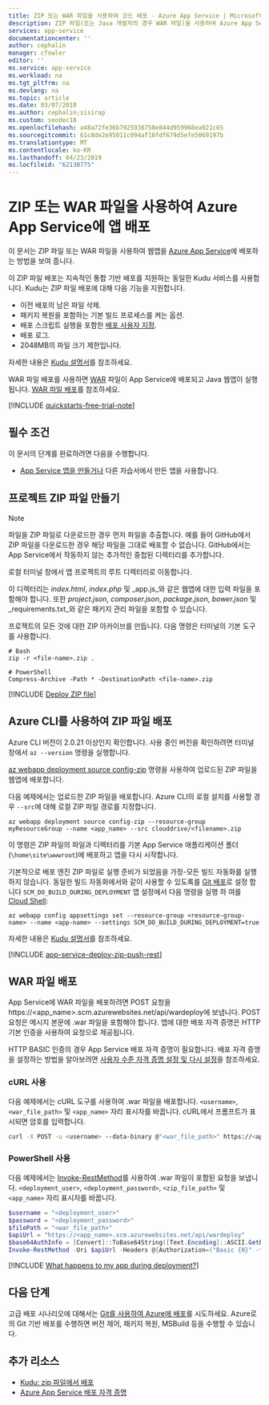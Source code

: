 ```yaml
---
title: ZIP 또는 WAR 파일을 사용하여 코드 배포 - Azure App Service | Microsoft Docs
description: ZIP 파일(또는 Java 개발자의 경우 WAR 파일)을 사용하여 Azure App Service에 앱을 배포하는 방법을 알아봅니다.
services: app-service
documentationcenter: ''
author: cephalin
manager: cfowler
editor: ''
ms.service: app-service
ms.workload: na
ms.tgt_pltfrm: na
ms.devlang: na
ms.topic: article
ms.date: 03/07/2018
ms.author: cephalin;sisirap
ms.custom: seodec18
ms.openlocfilehash: a48a72fe36b7925936758e844d959968ea921c65
ms.sourcegitcommit: 61c8de2e95011c094af18fdf679d5efe5069197b
ms.translationtype: MT
ms.contentlocale: ko-KR
ms.lasthandoff: 04/23/2019
ms.locfileid: "62130775"
---
```

# <a name="deploy-your-app-to-azure-app-service-with-a-zip-or-war-file"></a>ZIP 또는 WAR 파일을 사용하여 Azure App Service에 앱 배포

이 문서는 ZIP 파일 또는 WAR 파일을 사용하여 웹앱을 [Azure App Service](overview.md)에 배포하는 방법을 보여 줍니다. 

이 ZIP 파일 배포는 지속적인 통합 기반 배포를 지원하는 동일한 Kudu 서비스를 사용합니다. Kudu는 ZIP 파일 배포에 대해 다음 기능을 지원합니다. 

- 이전 배포의 남은 파일 삭제.
- 패키지 복원을 포함하는 기본 빌드 프로세스를 켜는 옵션.
- 배포 스크립트 실행을 포함한 [배포 사용자 지정](https://github.com/projectkudu/kudu/wiki/Configurable-settings#repository-and-deployment-related-settings).  
- 배포 로그. 
- 2048MB의 파일 크기 제한입니다.

자세한 내용은 [Kudu 설명서](https://github.com/projectkudu/kudu/wiki/Deploying-from-a-zip-file)를 참조하세요.

WAR 파일 배포를 사용하면 [WAR](https://wikipedia.org/wiki/WAR_(file_format)) 파일이 App Service에 배포되고 Java 웹앱이 실행됩니다. [WAR 파일 배포](#deploy-war-file)를 참조하세요.

[!INCLUDE [quickstarts-free-trial-note](../../includes/quickstarts-free-trial-note.md)]

## <a name="prerequisites"></a>필수 조건

이 문서의 단계를 완료하려면 다음을 수행합니다.

* [App Service 앱을 만들거나](/azure/app-service/) 다른 자습서에서 만든 앱을 사용합니다.

## <a name="create-a-project-zip-file"></a>프로젝트 ZIP 파일 만들기

>[!NOTE]
> 파일을 ZIP 파일로 다운로드한 경우 먼저 파일을 추출합니다. 예를 들어 GitHub에서 ZIP 파일을 다운로드한 경우 해당 파일을 그대로 배포할 수 없습니다. GitHub에서는 App Service에서 작동하지 않는 추가적인 중첩된 디렉터리를 추가합니다. 
>

로컬 터미널 창에서 앱 프로젝트의 루트 디렉터리로 이동합니다. 

이 디렉터리는 _index.html_, _index.php_ 및 _app.js_와 같은 웹앱에 대한 입력 파일을 포함해야 합니다. 또한 _project.json_, _composer.json_, _package.json_, _bower.json_ 및 _requirements.txt_와 같은 패키지 관리 파일을 포함할 수 있습니다.

프로젝트의 모든 것에 대한 ZIP 아카이브를 만듭니다. 다음 명령은 터미널의 기본 도구를 사용합니다.

```
# Bash
zip -r <file-name>.zip .

# PowerShell
Compress-Archive -Path * -DestinationPath <file-name>.zip
``` 

[!INCLUDE [Deploy ZIP file](../../includes/app-service-web-deploy-zip.md)]

## <a name="deploy-zip-file-with-azure-cli"></a>Azure CLI를 사용하여 ZIP 파일 배포

Azure CLI 버전이 2.0.21 이상인지 확인합니다. 사용 중인 버전을 확인하려면 터미널 창에서 `az --version` 명령을 실행합니다.

[az webapp deployment source config-zip](/cli/azure/webapp/deployment/source?view=azure-cli-latest#az-webapp-deployment-source-config-zip) 명령을 사용하여 업로드된 ZIP 파일을 웹앱에 배포합니다.  

다음 예제에서는 업로드한 ZIP 파일을 배포합니다. Azure CLI의 로컬 설치를 사용할 경우 `--src`에 대해 로컬 ZIP 파일 경로를 지정합니다.

```azurecli-interactive
az webapp deployment source config-zip --resource-group myResourceGroup --name <app_name> --src clouddrive/<filename>.zip
```

이 명령은 ZIP 파일의 파일과 디렉터리를 기본 App Service 애플리케이션 폴더(`\home\site\wwwroot`)에 배포하고 앱을 다시 시작합니다.

기본적으로 배포 엔진 ZIP 파일로 실행 준비가 되었음을 가정-모든 빌드 자동화를 실행 하지 않습니다. 동일한 빌드 자동화에서와 같이 사용할 수 있도록를 [Git 배포](deploy-local-git.md)로 설정 합니다 `SCM_DO_BUILD_DURING_DEPLOYMENT` 앱 설정에서 다음 명령을 실행 하 여를 [Cloud Shell](https://shell.azure.com):

```azurecli-interactive
az webapp config appsettings set --resource-group <resource-group-name> --name <app-name> --settings SCM_DO_BUILD_DURING_DEPLOYMENT=true
```



자세한 내용은 [Kudu 설명서](https://github.com/projectkudu/kudu/wiki/Deploying-from-a-zip-file-or-url)를 참조하세요.

[!INCLUDE [app-service-deploy-zip-push-rest](../../includes/app-service-deploy-zip-push-rest.md)]  

## <a name="deploy-war-file"></a>WAR 파일 배포

App Service에 WAR 파일을 배포하려면 POST 요청을 https://<app_name>.scm.azurewebsites.net/api/wardeploy에 보냅니다. POST 요청은 메시지 본문에 .war 파일을 포함해야 합니다. 앱에 대한 배포 자격 증명은 HTTP 기본 인증을 사용하여 요청으로 제공됩니다. 

HTTP BASIC 인증의 경우 App Service 배포 자격 증명이 필요합니다. 배포 자격 증명을 설정하는 방법을 알아보려면 [사용자 수준 자격 증명 설정 및 다시 설정](deploy-configure-credentials.md#userscope)을 참조하세요.

### <a name="with-curl"></a>cURL 사용

다음 예제에서는 cURL 도구를 사용하여 .war 파일을 배포합니다. `<username>`, `<war_file_path>` 및 `<app_name>` 자리 표시자를 바꿉니다. cURL에서 프롬프트가 표시되면 암호를 입력합니다.

```bash
curl -X POST -u <username> --data-binary @"<war_file_path>" https://<app_name>.scm.azurewebsites.net/api/wardeploy
```

### <a name="with-powershell"></a>PowerShell 사용

다음 예제에서는 [Invoke-RestMethod](/powershell/module/microsoft.powershell.utility/invoke-restmethod)를 사용하여 .war 파일이 포함된 요청을 보냅니다. `<deployment_user>`, `<deployment_password>`, `<zip_file_path>` 및 `<app_name>` 자리 표시자를 바꿉니다.

```powershell
$username = "<deployment_user>"
$password = "<deployment_password>"
$filePath = "<war_file_path>"
$apiUrl = "https://<app_name>.scm.azurewebsites.net/api/wardeploy"
$base64AuthInfo = [Convert]::ToBase64String([Text.Encoding]::ASCII.GetBytes(("{0}:{1}" -f $username, $password)))
Invoke-RestMethod -Uri $apiUrl -Headers @{Authorization=("Basic {0}" -f $base64AuthInfo)} -Method POST -InFile $filePath -ContentType "multipart/form-data"
```

[!INCLUDE [What happens to my app during deployment?](../../includes/app-service-deploy-atomicity.md)]

## <a name="next-steps"></a>다음 단계

고급 배포 시나리오에 대해서는 [Git를 사용하여 Azure에 배포](deploy-local-git.md)를 시도하세요. Azure로의 Git 기반 배포를 수행하면 버전 제어, 패키지 복원, MSBuild 등을 수행할 수 있습니다.

## <a name="more-resources"></a>추가 리소스

* [Kudu: zip 파일에서 배포](https://github.com/projectkudu/kudu/wiki/Deploying-from-a-zip-file)
* [Azure App Service 배포 자격 증명](deploy-ftp.md)
